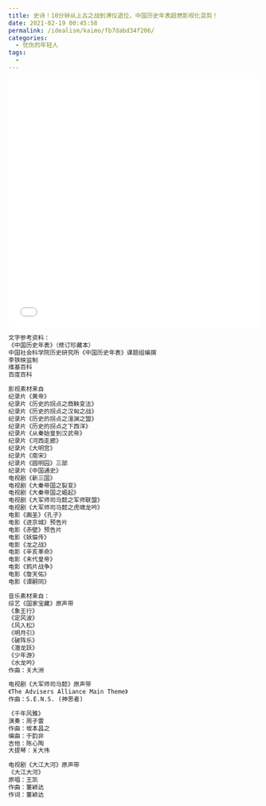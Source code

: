 ```yaml
---
title: 史诗！10分钟从上古之战到溥仪退位，中国历史年表超燃影视化混剪！
date: 2021-02-19 00:45:58
permalink: /idealism/kaimo/fb7dabd34f206/
categories:
  - 忧伤的年轻人
tags:
  - 
---
```


<iframe src="//player.bilibili.com/player.html?aid=66583807&bvid=BV1n441127jG&cid=116735636&page=1&danmaku=0&high_quality=1" allowfullscreen="true" width="100%" height="500" scrolling="no" frameborder="0" sandbox="allow-popups allow-top-navigation allow-same-origin allow-forms allow-scripts"></iframe>

```html
文字参考资料：
《中国历史年表》（修订珍藏本）
中国社会科学院历史研究所《中国历史年表》课题组编撰
李铁映监制
维基百科
百度百科

影视素材来自
纪录片《黄帝》
纪录片《历史的拐点之商鞅变法》
纪录片《历史的拐点之汉匈之战》
纪录片《历史的拐点之澶渊之盟》
纪录片《历史的拐点之下西洋》
纪录片《从秦始皇到汉武帝》
纪录片《河西走廊》
纪录片《大明宫》
纪录片《南宋》
纪录片《圆明园》三部
纪录片《中国通史》
电视剧《新三国》
电视剧《大秦帝国之裂变》
电视剧《大秦帝国之崛起》
电视剧《大军师司马懿之军师联盟》
电视剧《大军师司马懿之虎啸龙吟》
电影《画圣》《孔子》
电影《进京城》预告片
电影《赤壁》预告片
电影《妖猫传》
电影《龙之战》
电影《辛亥革命》
电影《末代皇帝》
电影《鸦片战争》
电影《詹天佑》
电影《谭嗣同》

音乐素材来自：
综艺《国家宝藏》原声带
《象王行》
《定风波》
《风入松》
《明月引》
《破阵乐》
《潜龙跃》
《少年游》
《水龙吟》
作曲：关大洲

电视剧《大军师司马懿》原声带
《The Advisers Alliance Main Theme》
作曲：S.E.N.S. (神思者)

《千年风雅》
演奏：周子雷
作曲：坂本昌之
编曲：于韵非
吉他：陈心陶
大提琴：关大伟

电视剧《大江大河》原声带
《大江大河》
原唱：王凯
作曲：董颖达
作词：董颖达
```
